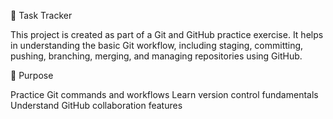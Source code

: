 📝 Task Tracker

This project is created as part of a Git and GitHub practice exercise. It helps in understanding the basic Git workflow, including staging, committing, pushing, branching, merging, and managing repositories using GitHub.

📌 Purpose

Practice Git commands and workflows
Learn version control fundamentals
Understand GitHub collaboration features

